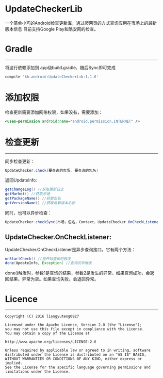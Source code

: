 # UpdateCheckerLib
一个简单小巧的Android检查更新库，通过爬网页的方式查询应用在市场上的最新版本信息
目前支持Google Play和酷安网的检查。
# Gradle
--------
将这行依赖添加到 app级build.gradle，随后Sync即可完成
```groovy
compile 'kh.android:UpdateCheckerLib:1.1.0'
```
# 添加权限
检查更新需要添加网络权限，如果没有，需要添加：
```xml
<uses-permission android:name="android.permission.INTERNET" />
```
# 检查更新
--------
同步检查更新：
```java
UpdateChecker.check(要查询的市场, 要查询的包名)
```
返回UpdateInfo:
```java
getChangeLog() //获取更新日志
getMarket() //获取市场
getPackageName() //获取包名
getVersionName() //获取最新版本名称
```
同时，也可以异步检查：
```java
UpdateChecker.checkSync(市场，包名，Context，UpdateChecker.OnCheckListener);
```
## UpdateChecker.OnCheckListener:
UpdateChecker.OnCheckListener是异步查询接口。它有两个方法：
```java
onStartCheck() //当开始查询时触发
done(UpdateInfo, Exception) //查询完毕触发
```
done()触发时，参数1是查询的结果，参数2是发生的异常。如果查询成功，会返回结果，异常为空。如果查询失败，会返回异常。
# Licence 
--------
```
Copyright (C) 2016 liangyuteng0927

Licensed under the Apache License, Version 2.0 (the "License");
you may not use this file except in compliance with the License.
You may obtain a copy of the License at

http://www.apache.org/licenses/LICENSE-2.0

Unless required by applicable law or agreed to in writing, software
distributed under the License is distributed on an "AS IS" BASIS,
WITHOUT WARRANTIES OR CONDITIONS OF ANY KIND, either express or implied.
See the License for the specific language governing permissions and
limitations under the License.
```
